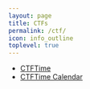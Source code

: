 ```yaml
---
layout: page
title: CTFs
permalink: /ctf/
icon: info_outline
toplevel: true
---
```


* [CTFTime](https://ctftime.org/)
* [CTFTime Calendar](https://calendar.google.com/calendar/render?cid=ctftime@gmail.com)
